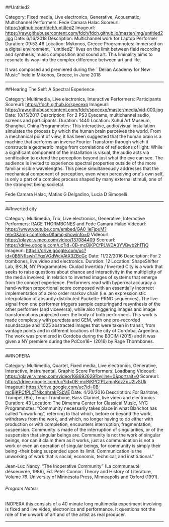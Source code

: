
##Untitled2

Category: Fixed media, Live electronics, Generative, Acousmatic, Multichannel
Performers: Fede Camara Halac
Scoreurl: https://github.com/fdch/untitled2
Imageurl: https://raw.githubusercontent.com/fdch/fdch.github.io/master/img/untitled2.jpg
Date: 6/16/2018
Description: Multichannel work for Laptop Performer
Duration: 09:53.46
Location: Mykonos, Greece
Programnotes: Immersed on a digital environment, ``untitled2'' lives on the limit between field recording and synthesis, music composition and sound art. This liminality aims to resonate its way into the complex difference between art and life.

It was composed and premiered during the ``Delian Academy for New Music'' held in Mikonos, Greece, in June 2018

-----------------------
##Hearing The Self: A Spectral Experience

Category: Multimedia, Live electronics, Interactive
Performers: Participants
Scoreurl: https://fdch.github.io/specexp
Imageurl: https://raw.githubusercontent.com/fdch/specexp/master/media/vid-000.jpg
Date: 10/15/2017
Description: For 2 PS3 Eyecams, multichannel audio, screens and participants.
Duration: 1440
Location: Xuhui Art Museum, Shanghai, China
Programnotes: This interactive, audio/visual installation simulates the process by which the human brain perceives the world. From a mechanical point of view, it has been suggested that the human brain is a machine that performs an inverse Fourier Transform through which it constructs a geometric image from correlations of reflections of light. While a significant component of the installation is visual, the audio acts via sonification to extend the perception beyond just what the eye can see. The audience is invited to experience spectral properties outside of the more familiar visible wavelengths. This piece simultaneously addresses that the mechanical component of perception, even when perceiving one's own self, is only a part of a complex process shaped by many external stimuli, one of the strongest being societal.


Fede Camara Halac, Matias G Delgadino, Lucia D Simonelli


-----------------------
##Inverted city

Category: Multimedia, Trio, Live electronics, Generative, Interactive
Performers: RAGE THORMBONES and Fede Camara Halac
Videourl: https://www.youtube.com/embed/GA0_ieFjpuM?rel=0&amp;controls=0&amp;showinfo=0
Videourl: https://player.vimeo.com/video/137084409
Scoreurl: https://drive.google.com/uc?id=0B-mcBjKPCfPLWDA3YVBwb2h1TjQ
Imageurl: https://drive.google.com/uc?id=0B5NfIswhTYqxVGdWcVAtX3ZBcGc
Date: 11/22/2016
Description: For 2 trombones, live video and electronics.
Duration: 12
Location: ShapeShifter Lab, BKLN, NY
Programnotes: Ciudad Invertida / Inverted City is a work that seeks to raise questions about chance and interactivity in the multiplicity of the media involved, in relation to inverted images of systems that emerge from the concert experience. Performers read with hyperreal accuracy a hand-written proportional score composed with an essentially incorrect implementation of a zero order markov chain (i.e. an expressionistic interpolation of absurdly distributed Puckette-PRNG sequences). The live signal from one performer triggers sample capturingand resynthesis of the other performer (and viceversa), while also triggering images and image transformations projected over the body of both performers. This work is made completely with puredata and GEM, with one pre-recorded soundscape and 1025 abstracted images that were taken in transit, from vantage points and in different locations of the city of Cordoba, Argentina. The work was premiered in Cordoba during the B3CIM (2015) and it was given a NY premiere during the PdCon16~ (2016) by Rage Thormbones.

-----------------------
##INOPERA

Category: Multimedia, Quartet, Fixed media, Live electronics, Generative, Interactive, Instrumental, Graphic Score
Performers: Loadbang
Videourl: https://player.vimeo.com/video/168692629?byline=0&portrait=0
Scoreurl: https://drive.google.com/uc?id=0B-mcBjKPCfPLampKdzZpU2lvSUk
Imageurl: https://drive.google.com/uc?id=0B-mcBjKPCfPLcTNkcnhrakFSbVE
Date: 4/20/2016
Description: For Baritone, Trumpet (Bb), Tenor Trombone, Bass Clarinet, live video and electronics
Duration: 43
Location: The Dimenna Center for Classical Music, NYC
Programnotes: “Community necessarily takes place in what Blanchot has called “unworking”, referring to that which, before or beyond the work, withdraws from the work, and which, no longer having to do either with production or with completion, encounters interruption, fragmentation, suspension. Community is made of the interruption of singularities, or of the suspension that singular beings are. Community is not the work of singular beings, nor can it claim them as it works, just as communication is not a work or even an operation of singular beings, for community is simply their being -their being suspended upon its limit. Communication is the unworking of work that is social, economic, technical, and institutional.”</p><p>Jean-Luc Nancy, “The Inoperative Community” (La communauté désoeuvrée, 1986), Ed. Peter Connor. Theory and History of Literature, Volume 76. University of Minnesota Press, Minneapolis and Oxford (1991).</p>
<h6>Program Notes:</h6>
<p>INOPERA this consists of a 40 minute long multimedia experiment involving is fixed and live video, electronics and performance. It questions not the role of the unwork of art and of the artist as real producer.

-----------------------
